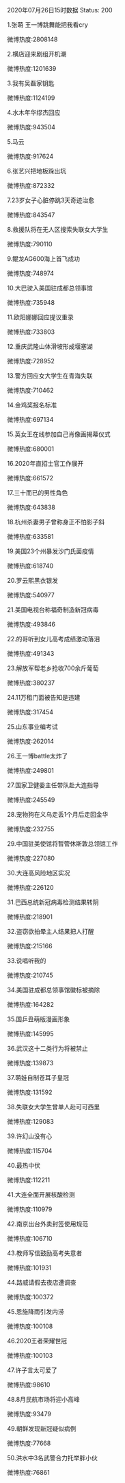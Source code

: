 2020年07月26日15时数据
Status: 200

1.张萌 王一博跳舞能把我看cry

微博热度:2808148

2.横店迎来剧组开机潮

微博热度:1201639

3.我有吴磊家钥匙

微博热度:1124199

4.水木年华缪杰回应

微博热度:943504

5.马云

微博热度:917624

6.张艺兴把地板跺出坑

微博热度:872332

7.23岁女子心脏停跳3天奇迹治愈

微博热度:843547

8.救援队将在无人区搜索失联女大学生

微博热度:790110

9.鲲龙AG600海上首飞成功

微博热度:748974

10.大巴驶入美国驻成都总领事馆

微博热度:735948

11.欧阳娜娜回应提议重录

微博热度:733803

12.重庆武隆山体滑坡形成堰塞湖

微博热度:728952

13.警方回应女大学生在青海失联

微博热度:710462

14.金鸡奖报名标准

微博热度:697134

15.英女王在线参加自己肖像画揭幕仪式

微博热度:680001

16.2020年直招士官工作展开

微博热度:661572

17.三十而已的男性角色

微博热度:643838

18.杭州杀妻男子曾称身正不怕影子斜

微博热度:633581

19.美国23个州暴发沙门氏菌疫情

微博热度:618740

20.罗云熙黑衣银发

微博热度:540977

21.美国电视台称福奇制造新冠病毒

微博热度:493846

22.的哥听到女儿高考成绩激动落泪

微博热度:491343

23.解放军帮老乡抢收700余斤葡萄

微博热度:380237

24.11万租门面被告知是违建

微博热度:317454

25.山东事业编考试

微博热度:262014

26.王一博battle太炸了

微博热度:249801

27.国家卫健委主任带队赴大连指导

微博热度:245549

28.宠物狗在义乌走丢1个月后走回金华

微博热度:232755

29.中国驻美使馆将暂管休斯敦总领馆工作

微博热度:227080

30.大连高风险地区实况

微博热度:226120

31.巴西总统新冠病毒检测结果转阴

微博热度:218901

32.盗窃欲拍晕主人结果把人打醒

微博热度:215166

33.说唱听我的

微博热度:210745

34.美国驻成都总领事馆徽标被摘除

微博热度:164282

35.国乒丑萌版漫画形象

微博热度:145995

36.武汉这十二类行为将被禁止

微博热度:139873

37.萌娃自制苍耳子皇冠

微博热度:131592

38.失联女大学生曾单人赴可可西里

微博热度:129083

39.许幻山没有心

微博热度:115704

40.最热中伏

微博热度:112211

41.大连全面开展核酸检测

微博热度:110979

42.南京出台外卖封签使用规范

微博热度:106710

43.教师写信鼓励高考失意者

微博热度:101931

44.路威请假去夜店遭调查

微博热度:100372

45.恩施降雨引发内涝

微博热度:100108

46.2020王者荣耀世冠

微博热度:100103

47.许子言太可爱了

微博热度:98610

48.8月民航市场将迎小高峰

微博热度:93479

49.朝鲜发现新冠疑似病例

微博热度:77668

50.洪水中3名武警合力托举胖小伙

微博热度:76861

